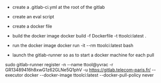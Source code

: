 - create a .gitlab-ci.yml at the root of the gitlab

- create an eval script

- create a docker file

- build the docker image
docker build -f Dockerfile -t ttoolci:latest .

- run the docker image
docker run -it --rm ttoolci:latest bash


- launch the gitlab-runner so as to start a docker machine for each pull

sudo gitlab-runner register -n --name ttool@yvrac -r GR13489416h8xwG1z62GLNe5Q1phV -u https://gitlab.telecom-paris.fr/ --executor docker --docker-image ttoolci:latest --docker-pull-policy never

